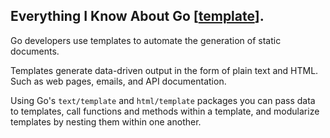 ## Everything I Know About Go \[[template](https://pkg.go.dev/text/template)\].

Go developers use templates to automate the generation of static documents.

Templates generate data-driven output in the form of plain text and HTML. Such as web pages, emails, and API documentation. 

Using Go's `text/template` and `html/template` packages you can pass data to templates, call functions and methods within a template, and modularize templates by nesting them within one another.


<!-- YouTube video here -->